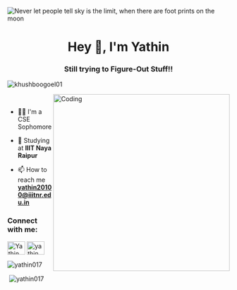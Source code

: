 ![Never let people tell sky is the limit, when there are foot prints on the moon](https://user-images.githubusercontent.com/75620849/131303061-e1e42bbb-f7dc-418b-a665-162f0ea379b0.png)

<h1 align="center">Hey 👋, I'm Yathin</h1>
<h3 align="center">Still trying to Figure-Out Stuff!!</h3>

<p align="left"> <img src="https://komarev.com/ghpvc/?username=yathin017&label=Profile%20views&color=129e00&style=plastic" alt="khushboogoel01" /> </p>
<img align="right" alt="Coding" width="400" src="https://user-images.githubusercontent.com/75620849/131304878-9c7f3d49-e1eb-4a64-a09f-415016784dd4.gif">

<br>

- 👨‍💻 I'm a CSE Sophomore

- 🏫 Studying at **IIIT Naya Raipur**

- 📫 How to reach me **yathin20100@iiitnr.edu.in**

<h3 align="left">Connect with me:</h3>
<p align="left">
<a href="linkedin.com/in/yathin-prakash-kethepalli" target="blank"><img align="center" src="https://cdn.jsdelivr.net/npm/simple-icons@3.0.1/icons/linkedin.svg" alt="Yathin Prakash Kethepalli" height="30" width="40" /></a>
<a href="https://instagram.com/yathin_017" target="blank"><img align="center" src="https://cdn.jsdelivr.net/npm/simple-icons@3.0.1/icons/instagram.svg" alt="yathin_017" height="30" width="40" /></a>
</p>

<p><img align="left" src="https://github-readme-stats.vercel.app/api/top-langs?username=yathin017&show_icons=true&locale=en&layout=compact" alt="yathin017" /></p>
<br>
<p>&nbsp;<img align="center" src="https://github-readme-stats.vercel.app/api?username=yathin017&show_icons=true&locale=en" alt="yathin017" /></p>
